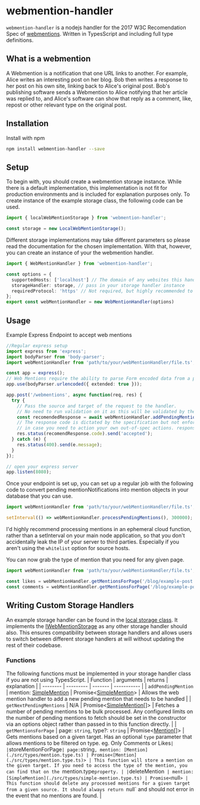 # webmention-handler
`webmention-handler` is a nodejs handler for the 2017 W3C Recomendation Spec of [webmentions](https://www.w3.org/TR/webmention/). Written in TypesScript and including full type definitions.

## What is a webmention
A Webmention is a notification that one URL links to another. For example, Alice writes an interesting post on her blog. Bob then writes a response to her post on his own site, linking back to Alice's original post. Bob's publishing software sends a Webmention to Alice notifying that her article was replied to, and Alice's software can show that reply as a comment, like, repost or other relevant type on the original post.

## Installation
Install with npm
```bash
npm install webmention-handler --save
```
## Setup
To begin with, you should create a webmention storage instance. While there is a default implementation, this implementation is not fit for production environments and is included for explanation purposes only. To create instance of the example storage class, the following code can be used. 
```typescript
import { localWebMentionStorage } from 'webmention-handler';

const storage = new LocalWebMentionStorage();
```
Different storage implementations may take different parameters so please read the documentation for the chosen implementation. With that, however, you can create an instance of your the webmention handler.
```typescript
import { WebMentionHandler } from 'webmention-handler';

const options = {
  supportedHosts: ['localhost'] // The domain of any websites this handler should support
  storageHandler: storage, // pass in your storage handler instance
  requiredProtocol: 'https' // Not required, but highly recommended to only allow https mentions
};
export const webMentionHandler = new WebMentionHandler(options)
```

## Usage
Example Express Endpoint to accept web mentions
```typescript
//Regular express setup
import express from 'express';
import bodyParser from 'body-parser';
import webMentionHandler from 'path/to/your/webMentionHandler/file.ts';

const app = express();
// Web Mentions require the ability to parse Form encoded data from a post request.
app.use(bodyParser.urlencoded({ extended: true }));

app.post('/webmentions', async function(req, res) {
  try {
    // Pass the source and target of the request to the handler.
    // No need to run validation on it as this will be validated by the handler.
    const recomendedResponse = await webMentionHandler.addPendingMention(req.body.source, req.body.target);
    // The response code is dictated by the specification but not enforced by the handler
    // in case you need to action your own out-of-spec actions. response body should be human-readable
    res.status(recomendResponse.code).send('accepted');
  } catch (e) {
    res.status(400).send(e.message);
  }
});

// open your express server
app.listen(8080);
```
Once your endpoint is set up, you can set up a regular job with the following code to convert pending mentionNotifications into mention objects in your database that you can use.
```typescript
import webMentionHandler from 'path/to/your/webMentionHandler/file.ts';

setInterval(() => webMentionHandler.processPendingMentions(), 300000);
```
I'd highly recommend processing mentions in an ephemeral cloud function, rather than a setInterval on your main node application, so that you don't accidentally leak the IP of your server to third parties. Especially if you aren't using the `whitelist` option for source hosts.

You can now grab the type of mention that you need for any given page.
```typescript
import webMentionHandler from 'path/to/your/webMentionHandler/file.ts';

const likes = webMentionHandler.getMentionsForPage('/blog/example-post', 'likes');
const comments = webMentionHandler.getMentionsForPage('/blog/example-post', 'commments');
```


## Writing Custom Storage Handlers
An example storage handler can be found in the [local storage class](./src/classes/local-web-mention-storage.class.ts). It implements the [IWebMentionStorage](./src/interfaces/web-mention-storage.interface.ts) as any other storage handler should also. This ensures compatibility between storage handlers and allows users to switch between different storage handlers at will without updating the rest of their codebase.

### Functions
The following functions must be implemented in your storage handler class if you are not using TypesScript.
| Function | arguments | returns | explanation |
| -------- | --------- | ------- | ----------- |
| `addPendingMention` | mention: [SimpleMention](./src/types/simple-mention.type.ts) | Promise<[SimpleMention](./src/types/simple-mention.type.ts)> | Allows the web mention handler to add a new pending mention that needs to be handled |
| `getNextPendingMentions` | N/A | Promise<[SimpleMention](./src/types/simple-mention.type.ts)[]> | Fetches a number of pending mentions to be bulk processed. Any configured limits on the number of pending mentions to fetch should be set in the constructor via an options object rather than passed in to this function directly. |
| `getMentionsForPage` | page: `string`, type?: `string` | Promise<[Mention](./src/types/mention.type.ts)[]> | Gets mentions based on a given target. Has an optional `type` parameter that allows mentions to be filtered on type. eg. Only Comments or Likes` |
| `storeMentionForPage` | page: `string`, mention: [Mention](./src/types/mention.type.ts) | Promise<[Mention](./src/types/mention.type.ts)> | This function will store a mention on the given target. If you need to access the type of the mention, you can find that on the `mention.type` property. |
| `deleteMention` | mention: [SimpleMention](./src/types/simple-mention.type.ts) | Promise<`null`> | This function should delete any processed mentions for a given target from a given source. It should always return `null` and should not error in the event that no mentions are found. |
